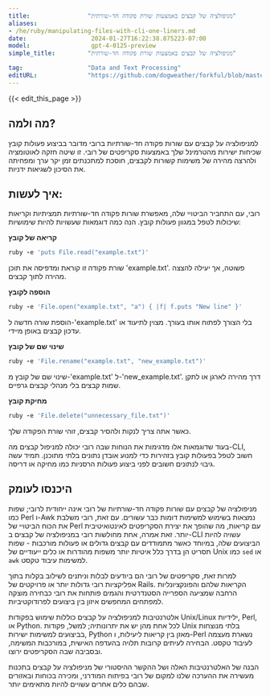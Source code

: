```yaml
---
title:                "מניפולציה של קבצים באמצעות שורת פקודה חד-שורתית"
aliases:
- /he/ruby/manipulating-files-with-cli-one-liners.md
date:                  2024-01-27T16:22:38.875223-07:00
model:                 gpt-4-0125-preview
simple_title:         "מניפולציה של קבצים באמצעות שורת פקודה חד-שורתית"

tag:                  "Data and Text Processing"
editURL:              "https://github.com/dogweather/forkful/blob/master/content/he/ruby/manipulating-files-with-cli-one-liners.md"
---
```


{{< edit_this_page >}}

## מה ולמה?

למניפולציה על קבצים עם שורות פקודה חד-שורתיות ברובי מדובר בביצוע פעולות קובץ שכיחות ישירות מהטרמינל שלך באמצעות סקריפטים של רובי. זו שיטה חזקה לאוטומציה ולהרצה מהירה של משימות קשורות לקבצים, חוסכת למתכנתים זמן יקר ערך ומפחיתה את הסיכון לשגיאות ידניות.

## איך לעשות:

רובי, עם התחביר הביטויי שלה, מאפשרת שורות פקודה חד-שורתיות תמציתיות וקריאות שיכולות לטפל במגוון פעולות קובץ. הנה כמה דוגמאות שעשויות להיות שימושיות:

**קריאה של קובץ**

```ruby
ruby -e 'puts File.read("example.txt")'
```

שורת פקודה זו קוראת ומדפיסה את תוכן 'example.txt'. פשוטה, אך יעילה להצצה מהירה לתוך קבצים.

**הוספה לקובץ**

```ruby
ruby -e 'File.open("example.txt", "a") { |f| f.puts "New line" }'
```

הוספת שורה חדשה ל-'example.txt' בלי הצורך לפתוח אותו בעורך. מצוין לתיעוד או עדכון קבצים באופן מיידי.

**שינוי שם של קובץ**

```ruby
ruby -e 'File.rename("example.txt", "new_example.txt")'
```

שינוי שם של קובץ מ-'example.txt' ל-'new_example.txt'. דרך מהירה לארגן או לתקן שמות קבצים בלי מנהלי קבצים גרפיים.

**מחיקת קובץ**

```ruby
ruby -e 'File.delete("unnecessary_file.txt")'
```

כאשר אתה צריך לנקות ולהסיר קבצים, זוהי שורת הפקודה שלך.

בעוד שדוגמאות אלו מדגימות את הנוחות שבה רובי יכולה למניפול קבצים מה-CLI, חשוב לטפל בפעולות קובץ בזהירות כדי למנוע אובדן נתונים בלתי מתוכנן. תמיד עשה גיבוי לנתונים חשובים לפני ביצוע פעולות הרסניות כמו מחיקה או דריסה.

## היכנסו לעומק

מניפולציה של קבצים עם שורות פקודה חד-שורתיות של רובי אינה ייחודית לרובי; שפות כמו Perl ו-Awk נמצאות בשימוש למשימות דומות כבר עשורים. עם זאת, רובי משלבת את הכוח הביטויי של Perl עם קריאות, מה שהופך את יצירת הסקריפטים לאינטואיטיבית יותר. זאת אמרה, אחת מחולשות רובי במניפולציה של קבצים ב-CLI עשויה להיות הביצועים שלה, במיוחד כאשר מתמודדים עם קבצים גדולים או פעולות מורכבות - שפות תסריט הן בדרך כלל איטיות יותר משפות מהודרות או כלים ייעודיים של Unix כמו `sed` או `awk` למשימות עיבוד טקסט.

למרות זאת, סקריפטים של רובי הם ביודעים לבלות וניתנים לשילוב בקלות בתוך אפליקציות רובי גדולות יותר או פרויקטים של Rails. הקריאות שלהם והפונקציונליות הרחבה שמציעה הספרייה הסטנדרטית והגמים פותחות את רובי כבחירה מוצקה למפתחים המחפשים איזון בין ביצועים לפרודוקטיביות.

אלטרנטיבות למניפולציה על קבצים כוללות שימוש בפקודות Unix/Linux ילידיות, Perl, או Python. לכל אחת מהן יש את יתרונותיה; למשל, פקודות Unix בלתי מנוצחות בביצועים למשימות ישירות, Python מאזן בין קריאות ליעילות, ו-Perl נשארת מעצמה לעיבוד טקסט. הבחירה לעיתים קרובות תלויה בהעדפה האישית, במורכבות המשימה, ובסביבה שבה הסקריפטים ירוצו.

הבנה של האלטרנטיבות האלה ושל ההקשר ההיסטורי של מניפולציה על קבצים בתכנות מעשירה את ההערכה שלנו למקום של רובי בפיתוח המודרני, ומכירה בכוחות ובאזורים שבהם כלים אחרים עשויים להיות מתאימים יותר.
